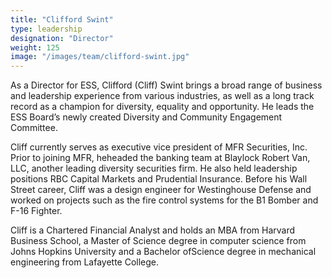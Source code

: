```yaml
---
title: "Clifford Swint"
type: leadership
designation: "Director"
weight: 125
image: "/images/team/clifford-swint.jpg"
---
```


As a Director for ESS, Clifford (Cliff) Swint brings a broad range of business and leadership experience from various industries, as well
as a long track record as a champion for diversity, equality and opportunity. He leads the ESS Board’s newly created Diversity and
Community Engagement Committee.

Cliff currently serves as executive vice president of MFR Securities, Inc. Prior to joining MFR, heheaded the
banking team at Blaylock Robert Van, LLC, another leading diversity securities firm. He also held leadership positions RBC Capital Markets
and Prudential Insurance. Before his Wall Street career, Cliff was a design engineer for Westinghouse Defense and worked on projects such as
the fire control systems for the B1 Bomber and F-16 Fighter.

Cliff is a Chartered Financial Analyst and holds an MBA from Harvard Business School, a Master of Science degree in computer science from
Johns Hopkins University and a Bachelor ofScience degree in mechanical engineering from Lafayette College.
